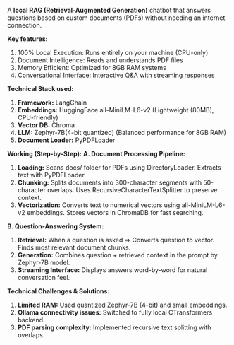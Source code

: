 A **local RAG (Retrieval-Augmented Generation)** chatbot that answers questions based on custom documents (PDFs) without needing an internet connection. 

**Key features:**
1. 100% Local Execution: Runs entirely on your machine (CPU-only)
2. Document Intelligence: Reads and understands PDF files
3. Memory Efficient: Optimized for 8GB RAM systems
4. Conversational Interface: Interactive Q&A with streaming responses

**Technical Stack used:**
1. **Framework:** LangChain
2. **Embeddings:** HuggingFace all-MiniLM-L6-v2 (Lightweight (80MB), CPU-friendly)
3. **Vector DB:** Chroma
4. **LLM:** Zephyr-7B(4-bit quantized) (Balanced performance for 8GB RAM)
5. **Document Loader:** PyPDFLoader

**Working (Step-by-Step):**
**A. Document Processing Pipeline:**
1. **Loading:** Scans docs/ folder for PDFs using DirectoryLoader. Extracts text with PyPDFLoader.
2. **Chunking:** Splits documents into 300-character segments with 50-character overlaps. Uses RecursiveCharacterTextSplitter to preserve context.
3. **Vectorization:** Converts text to numerical vectors using all-MiniLM-L6-v2 embeddings. Stores vectors in ChromaDB for fast searching.

**B. Question-Answering System:**
1. **Retrieval:** When a question is asked => Converts question to vector. Finds  most relevant document chunks.
2. **Generation:** Combines question + retrieved context in the prompt by Zephyr-7B model.
3. **Streaming Interface:** Displays answers word-by-word for natural conversation feel.

**Technical Challenges & Solutions:**
1. **Limited RAM:** Used quantized Zephyr-7B (4-bit) and small embeddings.
2. **Ollama connectivity issues:** Switched to fully local CTransformers backend.
3. **PDF parsing complexity:** Implemented recursive text splitting with overlaps.
